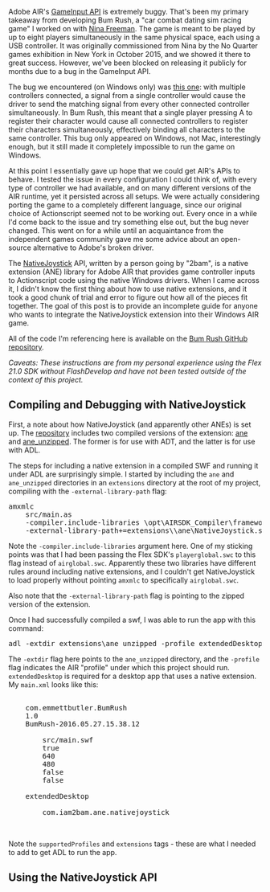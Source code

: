 Adobe AIR's [GameInput API](http://help.adobe.com/en_US/FlashPlatform/reference/actionscript/3/flash/ui/GameInput.html)
is extremely buggy. That's been my primary takeaway from developing Bum Rush, a "car
combat dating sim racing game" I worked on with [Nina Freeman](https://twitter.com/hentaiphd).
The game is meant to be played by up to eight players simultaneously in the same
physical space, each using a USB controller. It was originally commissioned from Nina
by the No Quarter games exhibition in New York in October 2015, and we showed it there
to great success. However, we've been blocked on releasing it publicly for months due
to a bug in the GameInput API.

The bug we encountered (on Windows only) was
[this one](http://forum.starling-framework.org/topic/multiple-game-input-controllers):
with multiple controllers connected, a signal from a single controller would cause
the driver to send the matching signal from every other connected controller
simultaneously. In Bum Rush, this meant that a single player pressing A to register
their character would cause all connected controllers to register their characters
simultaneously, effectively binding all characters to the same controller. This bug only
appeared on Windows, not Mac, interestingly enough, but it still made it completely
impossible to run the game on Windows.

At this point I essentially gave up hope that we could get AIR's APIs to behave. I tested
the issue in every configuration I could think of, with every type of controller we had
available, and on many different versions of the AIR runtime, yet it persisted across
all setups. We were actually considering porting the game to a completely different
language, since our original choice of Actionscript seemed not to be working out.
Every once in a while I'd come back to the issue and try something else out,
but the bug never changed. This went on for a while until an acquaintance from the
independent games community gave me some advice about an open-source alternative to
Adobe's broken driver.

The [NativeJoystick](http://2bam.com/2014/08/25/nativejoystick-air-ane-extension-to-support-all-joysticks-that-windows-can/)
API, written by a person going by "2bam", is a native extension (ANE) library for Adobe AIR
that provides game controller inputs to Actionscript code using the native Windows
drivers. When I came across it, I didn't know the first thing about how to use native
extensions, and it took a good chunk of trial and error to figure out how all of the
pieces fit together. The goal of this post is to provide an incomplete guide for anyone
who wants to integrate the NativeJoystick extension into their Windows AIR game.

All of the code I'm referencing here is available on the
[Bum Rush GitHub repository](https://github.com/emmett9001/bum_rush).

*Caveats: These instructions are from my personal experience using the Flex 21.0 SDK
without FlashDevelop and have not been tested outside of the context of this project.*

## Compiling and Debugging with NativeJoystick

First, a note about how NativeJoystick (and apparently other ANEs) is set up. The
[repository](https://github.com/2bam/NativeJoystick) includes two compiled versions of
the extension: [ane](https://github.com/2bam/NativeJoystick/tree/master/extension/ane)
and [ane_unzipped](https://github.com/2bam/NativeJoystick/tree/master/extension/ane_unzipped/NativeJoystick.ane).
The former is for use with ADT, and the latter is for use with ADL.

The steps for including a native extension in a compiled SWF and running it under ADL
are surprisingly simple. I started by including the `ane` and `ane_unzipped` directories
in an `extensions` directory at the root of my project, compiling with the
`-external-library-path` flag:

<pre>
amxmlc
    src/main.as
    -compiler.include-libraries \opt\AIRSDK_Compiler\frameworks\libs\air\airglobal.swc
    -external-library-path+=extensions\\ane\NativeJoystick.swc
</pre>

Note the `-compiler.include-libraries` argument here. One of my sticking points was that
I had been passing the Flex SDK's `playerglobal.swc` to this flag instead of
`airglobal.swc`. Apparently these two libraries have different rules around including
native extensions, and I couldn't get NativeJoystick to load properly without pointing
`amxmlc` to specifically `airglobal.swc`.

Also note that the `-external-library-path` flag is pointing to the zipped version of the
extension.

Once I had successfully compiled a swf, I was able to run the app with this command:

<pre>
adl -extdir extensions\ane_unzipped -profile extendedDesktop main.xml
</pre>

The `-extdir` flag here points to the `ane_unzipped` directory, and the `-profile` flag
indicates the AIR "profile" under which this project should run. `extendedDesktop` is
required for a desktop app that uses a native extension. My `main.xml` looks like this:

<pre>
<application xmlns="http://ns.adobe.com/air/application/21.0">
    <id>com.emmettbutler.BumRush</id>
    <versionNumber>1.0</versionNumber>
    <filename>BumRush-2016.05.27.15.38.12</filename>
    <initialWindow>
        <content>src/main.swf</content>
        <visible>true</visible>
        <width>640</width>
        <height>480</height>
        <maximizable>false</maximizable>
        <resizable>false</resizable>
    </initialWindow>
    <supportedProfiles>extendedDesktop</supportedProfiles>
    <extensions>
        <extensionID>com.iam2bam.ane.nativejoystick</extensionID>
    </extensions>
</application>
</pre>

Note the `supportedProfiles` and `extensions` tags - these are what I needed to add to
get ADL to run the app.

## Using the NativeJoystick API
